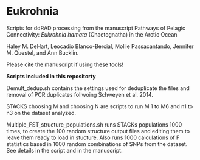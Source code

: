 # Eukrohnia
Scripts for ddRAD processing from the manuscript Pathways of Pelagic Connectivity: *Eukrohnia hamata* (Chaetognatha) in the Arctic Ocean

Haley M. DeHart, Leocadio Blanco-Bercial, Mollie Passacantando, Jennifer M. Questel, and Ann Bucklin.

Please cite the manuscript if using these tools!

**Scripts included in this repositorty**

Demult_dedup.sh contains the settings used for deduplicate the files and removal of PCR duplicates follwoing Schweyen et al. 2014.

STACKS choosing M and choosing N are scripts to run M 1 to M6 and n1 to n3 on the dataset analyzed.

Multiple_FST_structure_populations.sh runs STACKs populations 1000 times, to create the 100 random structure output files and editing them to leave them ready to load in stucture. Also runs 1000 calculations of F statistics based in 1000 random combinations of SNPs from the dataset. See details in the script and in the manuscript.




